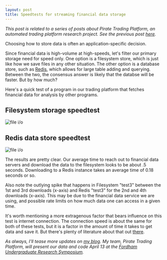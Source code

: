 ```yaml
---
layout: post
title: Speedtests for streaming financial data storage
---
```


*This post is related to a series of posts about Pirate Trading Platform, an automated trading platform research project. See the previous post [here](http://aaronsdevera.com/2016/03/16/financial-data-testing-for-automated-trading/).*

Choosing how to store data is often an application-specific decision.

Since financial data is high-volume at high-speeds, let's filter our primary storage need for speed only. One option is a filesystem store, which is just like how we save files in any other situation. The other option is a database store, such as [Redis](http://redis.io), which allows for large table adding and querying. Between the two, the consensus answer is likely that the databse will be faster. But by how much?

Here's a quick test of a program in our trading platform that fetches financial data for analysis by other programs.

## Filesystem storage speedtest
![file i/o](http://aaronsdevera.com/public/img/post_img/2016-04-04-speedtests-for-streaming-financial-data-storage1.png "file i/o")

## Redis data store speedtest
![file i/o](http://aaronsdevera.com/public/img/post_img/2016-04-04-speedtests-for-streaming-financial-data-storage2.png "file i/o")

The results are pretty clear. Our average time to reach out to financial data servers and download the data to the filesystem looks to be about .5 seconds. Downloading to a Redis instance takes an average time of 0.18 seconds or so.

Also note the outlying spike that happens in Filesystem "test3" between the 1st and 3rd downloads (x-axis) and Redis "test3" for the 2nd and 4th downloads (x-axis). This may be due to the financial data service we are using, and possible rate limits on how much data one can access in a given time.

It's worth mentioning a more extragenous factor that bears influence on this test is internet connection. The connection speed is about the same for both of these tests, but it is a factor in the amount of time it takes to get data and save it. But there's plenty of literature about that out [there](https://www.google.com/webhp?hl=en#hl=en&q=flash+boys).

*As always, I'll tease more updates on [my blog](http://aaronsdevera.com). My team, Pirate Trading Platform, will present our data and code April 13 at the [Fordham Undergraduate Research Symposium](http://www.fordham.edu/info/20331/undergraduate_research_symposium).*